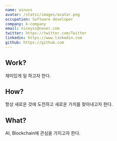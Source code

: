 ```yaml
---
name: winuss
avatar: /static/images/avatar.png
occupation: Software developer
company: k-company
email: niceyss@naver.com
twitter: https://twitter.com/Twitter
linkedin: https://www.linkedin.com
github: https://github.com
---
```


## Work?

재미있게 일 하고자 한다.

## How?

항상 새로운 것에 도전하고 새로운 가치를 찾아내고자 한다.

## What?

AI, Blockchain에 관심을 가지고자 한다.
